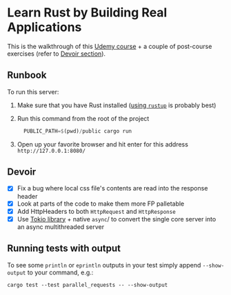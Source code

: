 # Learn Rust by Building Real Applications

This is the walkthrough of this [Udemy course](https://www.udemy.com/course/rust-fundamentals/) +
a couple of post-course exercises (refer to [Devoir section](#devoir)).

## Runbook

To run this server:

1. Make sure that you have Rust installed ([using `rustup`](https://www.rust-lang.org/learn/get-started) is probably best)
2. Run this command from the root of the project

   ```rust
     PUBLIC_PATH=$(pwd)/public cargo run
   ```

3. Open up your favorite browser and hit enter for this address `http://127.0.0.1:8080/`

## Devoir

- [x] Fix a bug where local css file's contents are read into the response header
- [x] Look at parts of the code to make them more FP palletable
- [x] Add HttpHeaders to both `HttpRequest` and `HttpResponse`
- [x] Use [Tokio library](tokio.rs) + native `async`/ to convert the single core server into an async multithreaded server

## Running tests with output

To see some `println` or `eprintln` outputs in your test simply append
`--show-output` to your command, e.g.:

```shell
cargo test --test parallel_requests -- --show-output
```
